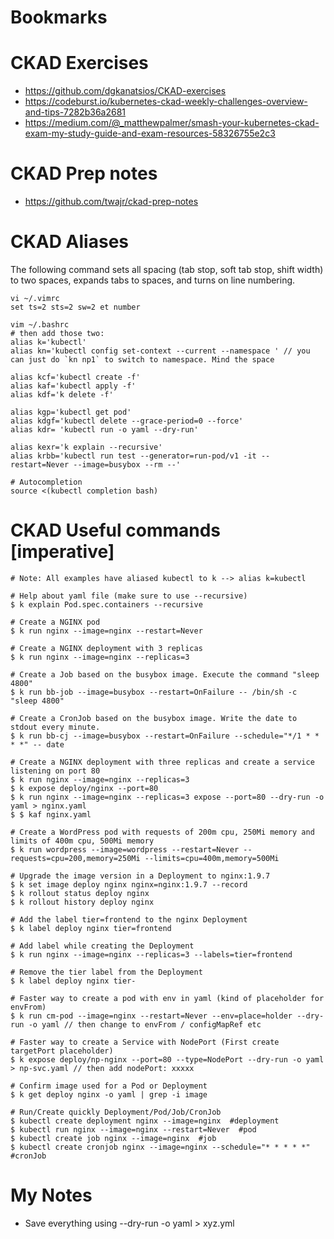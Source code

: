 # Bookmarks


# CKAD Exercises
- https://github.com/dgkanatsios/CKAD-exercises
- https://codeburst.io/kubernetes-ckad-weekly-challenges-overview-and-tips-7282b36a2681
- https://medium.com/@_matthewpalmer/smash-your-kubernetes-ckad-exam-my-study-guide-and-exam-resources-58326755e2c3


# CKAD Prep notes
- https://github.com/twajr/ckad-prep-notes


# CKAD Aliases
The following command sets all spacing (tab stop, soft tab stop, shift width) to two spaces, expands tabs to spaces, and turns on line numbering.
```
vi ~/.vimrc
set ts=2 sts=2 sw=2 et number

vim ~/.bashrc
# then add those two:
alias k='kubectl'
alias kn='kubectl config set-context --current --namespace ' // you can just do `kn np1` to switch to namespace. Mind the space

alias kcf='kubectl create -f'
alias kaf='kubectl apply -f'
alias kdf='k delete -f'

alias kgp='kubectl get pod'
alias kdgf='kubectl delete --grace-period=0 --force'
alias kdr= 'kubectl run -o yaml --dry-run'

alias kexr='k explain --recursive'
alias krbb='kubectl run test --generator=run-pod/v1 -it --restart=Never --image=busybox --rm --'

# Autocompletion
source <(kubectl completion bash)

```

# CKAD Useful commands [imperative]
```
# Note: All examples have aliased kubectl to k --> alias k=kubectl

# Help about yaml file (make sure to use --recursive)
$ k explain Pod.spec.containers --recursive

# Create a NGINX pod
$ k run nginx --image=nginx --restart=Never

# Create a NGINX deployment with 3 replicas
$ k run nginx --image=nginx --replicas=3

# Create a Job based on the busybox image. Execute the command "sleep 4800"
$ k run bb-job --image=busybox --restart=OnFailure -- /bin/sh -c "sleep 4800"

# Create a CronJob based on the busybox image. Write the date to stdout every minute.
$ k run bb-cj --image=busybox --restart=OnFailure --schedule="*/1 * * * *" -- date

# Create a NGINX deployment with three replicas and create a service listening on port 80
$ k run nginx --image=nginx --replicas=3
$ k expose deploy/nginx --port=80
$ k run nginx --image=nginx --replicas=3 expose --port=80 --dry-run -o yaml > nginx.yaml
$ $ kaf nginx.yaml

# Create a WordPress pod with requests of 200m cpu, 250Mi memory and limits of 400m cpu, 500Mi memory
$ k run wordpress --image=wordpress --restart=Never --requests=cpu=200,memory=250Mi --limits=cpu=400m,memory=500Mi

# Upgrade the image version in a Deployment to nginx:1.9.7
$ k set image deploy nginx nginx=nginx:1.9.7 --record
$ k rollout status deploy nginx
$ k rollout history deploy nginx

# Add the label tier=frontend to the nginx Deployment
$ k label deploy nginx tier=frontend

# Add label while creating the Deployment
$ k run nginx --image=nginx --replicas=3 --labels=tier=frontend

# Remove the tier label from the Deployment
$ k label deploy nginx tier-

# Faster way to create a pod with env in yaml (kind of placeholder for envFrom)
$ k run cm-pod --image=nginx --restart=Never --env=place=holder --dry-run -o yaml // then change to envFrom / configMapRef etc

# Faster way to create a Service with NodePort (First create targetPort placeholder)
$ k expose deploy/np-nginx --port=80 --type=NodePort --dry-run -o yaml > np-svc.yaml // then add nodePort: xxxxx

# Confirm image used for a Pod or Deployment
$ k get deploy nginx -o yaml | grep -i image

# Run/Create quickly Deployment/Pod/Job/CronJob
$ kubectl create deployment nginx --image=nginx  #deployment
$ kubectl run nginx --image=nginx --restart=Never  #pod
$ kubectl create job nginx --image=nginx  #job
$ kubectl create cronjob nginx --image=nginx --schedule="* * * * *"  #cronJob
```


# My Notes
- Save everything using --dry-run -o yaml > xyz.yml